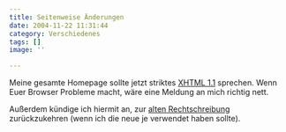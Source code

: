 ```yaml
---
title: Seitenweise Änderungen
date: 2004-11-22 11:31:44
category: Verschiedenes
tags: []
image: ''

---
```


Meine gesamte Homepage sollte jetzt striktes [XHTML 1.1](http://www.w3.org/TR/xhtml11/) sprechen. Wenn Euer Browser Probleme macht, wäre eine Meldung an mich richtig nett.  

Außerdem kündige ich hiermit an, zur [alten Rechtschreibung](http://www.spiegel.de/kultur/gesellschaft/0,1518,312017,00.html) zurückzukehren (wenn ich die neue je verwendet haben sollte).
